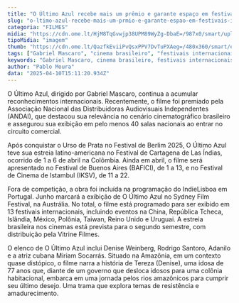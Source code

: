 ```yaml
---
title: "O Último Azul recebe mais um prêmio e garante espaço em festivais internacionais"
slug: "o-ltimo-azul-recebe-mais-um-prmio-e-garante-espao-em-festivais-internacionais"
categoria: "FILMES"
midia: "https://cdn.ome.lt/HjM8TqGvwjp38UPM89WyZg-DbaE=/987x0/smart/uploads/conteudo/fotos/The_Blue_Trail_Guilhermo_Garza__Desvia.jpg"
tipoMidia: "imagem"
thumb: "https://cdn.ome.lt/QazfkEviiPvQsxPPV7DvTuPXAeg=/480x360/smart/extras/conteudos/The_Blue_Trail_Guilhermo_Garza__Desvia.jpg"
tags: ["Gabriel Mascaro", "cinema brasileiro", "festivais internacionais", "Urso de Prata", "Festival de Berlim", "distribuição de filmes", "cinema latino-americano", "temas de resistência"]
keywords: "Gabriel Mascaro, cinema brasileiro, festivais internacionais, Urso de Prata, Festival de Berlim, distribuição de filmes, cinema latino-americano, temas de resistência"
author: "Pablo Moura"
data: "2025-04-10T15:11:20.934Z"
---
```


O Último Azul, dirigido por Gabriel Mascaro, continua a acumular reconhecimentos internacionais. Recentemente, o filme foi premiado pela Associação Nacional das Distribuidoras Audiovisuais Independentes (ANDAI), que destacou sua relevância no cenário cinematográfico brasileiro e assegurou sua exibição em pelo menos 40 salas nacionais ao entrar no circuito comercial.

Após conquistar o Urso de Prata no Festival de Berlim 2025, O Último Azul teve sua estreia latino-americana no Festival de Cartagena de Las Índias, ocorrido de 1 a 6 de abril na Colômbia. Ainda em abril, o filme será apresentado no Festival de Buenos Aires (BAFICI), de 1 a 13, e no Festival de Cinema de Istambul (IKSV), de 11 a 22.

Fora de competição, a obra foi incluída na programação do IndieLisboa em Portugal. Junho marcará a exibição de O Último Azul no Sydney Film Festival, na Austrália. No total, o filme está programado para ser exibido em 13 festivais internacionais, incluindo eventos na China, República Tcheca, Islândia, México, Polônia, Taiwan, Reino Unido e Uruguai. A estreia brasileira nos cinemas está prevista para o segundo semestre, com distribuição pela Vitrine Filmes.

O elenco de O Último Azul inclui Denise Weinberg, Rodrigo Santoro, Adanilo e a atriz cubana Miriam Socarrás. Situado na Amazônia, em um contexto quase distópico, o filme narra a história de Tereza (Denise), uma idosa de 77 anos que, diante de um governo que desloca idosos para uma colônia habitacional, embarca em uma jornada pelos rios amazônicos para cumprir seu último desejo. Uma trama que explora temas de resistência e amadurecimento.